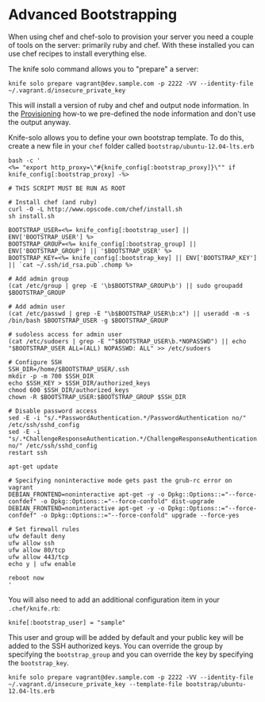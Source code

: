# Advanced Bootstrapping

When using chef and chef-solo to provision your server you need a couple of tools on the server: primarily ruby and chef. With these installed you can use chef recipes to install everything else. 

The knife solo command allows you to "prepare" a server:

    knife solo prepare vagrant@dev.sample.com -p 2222 -VV --identity-file ~/.vagrant.d/insecure_private_key

This will install a version of ruby and chef and output node information. In the [Provisioning](provisioning.md) how-to we pre-defined the node information and don't use the output anyway. 

Knife-solo allows you to define your own bootstrap template. To do this, create a new file in your `chef` folder called `bootstrap/ubuntu-12.04-lts.erb`

    bash -c '
    <%= "export http_proxy=\"#{knife_config[:bootstrap_proxy]}\"" if knife_config[:bootstrap_proxy] -%>

    # THIS SCRIPT MUST BE RUN AS ROOT

    # Install chef (and ruby)
    curl -O -L http://www.opscode.com/chef/install.sh
    sh install.sh

    BOOTSTRAP_USER=<%= knife_config[:bootstrap_user] || ENV['BOOTSTRAP_USER'] %>
    BOOTSTRAP_GROUP=<%= knife_config[:bootstrap_group] || ENV['BOOTSTRAP_GROUP'] || '$BOOTSTRAP_USER' %>
    BOOTSTRAP_KEY=<%= knife_config[:bootstrap_key] || ENV['BOOTSTRAP_KEY'] || `cat ~/.ssh/id_rsa.pub`.chomp %>

    # Add admin group
    (cat /etc/group | grep -E '\b$BOOTSTRAP_GROUP\b') || sudo groupadd $BOOTSTRAP_GROUP

    # Add admin user
    (cat /etc/passwd | grep -E "\b$BOOTSTRAP_USER\b:x") || useradd -m -s /bin/bash $BOOTSTRAP_USER -g $BOOTSTRAP_GROUP

    # sudoless access for admin user
    (cat /etc/sudoers | grep -E "^$BOOTSTRAP_USER\b.*NOPASSWD") || echo "$BOOTSTRAP_USER ALL=(ALL) NOPASSWD: ALL" >> /etc/sudoers

    # Configure SSH
    SSH_DIR=/home/$BOOTSTRAP_USER/.ssh
    mkdir -p -m 700 $SSH_DIR
    echo $SSH_KEY > $SSH_DIR/authorized_keys
    chmod 600 $SSH_DIR/authorized_keys
    chown -R $BOOTSTRAP_USER:$BOOTSTRAP_GROUP $SSH_DIR

    # Disable password access
    sed -E -i "s/.*PasswordAuthentication.*/PasswordAuthentication no/" /etc/ssh/sshd_config
    sed -E -i "s/.*ChallengeResponseAuthentication.*/ChallengeResponseAuthentication no/" /etc/ssh/sshd_config
    restart ssh

    apt-get update

    # Specifying noninteractive mode gets past the grub-rc error on vagrant
    DEBIAN_FRONTEND=noninteractive apt-get -y -o Dpkg::Options::="--force-confdef" -o Dpkg::Options::="--force-confold" dist-upgrade
    DEBIAN_FRONTEND=noninteractive apt-get -y -o Dpkg::Options::="--force-confdef" -o Dpkg::Options::="--force-confold" upgrade --force-yes

    # Set firewall rules
    ufw default deny
    ufw allow ssh
    ufw allow 80/tcp
    ufw allow 443/tcp
    echo y | ufw enable

    reboot now
    '

You will also need to add an additional configuration item in your `.chef/knife.rb`:

    knife[:bootstrap_user] = "sample"
    
This user and group will be added by default and your public key will be added to the SSH authorized keys. You can override the group by specifying the `bootstrap_group` and you can override the key by specifying the `bootstrap_key`. 


    knife solo prepare vagrant@dev.sample.com -p 2222 -VV --identity-file ~/.vagrant.d/insecure_private_key --template-file bootstrap/ubuntu-12.04-lts.erb